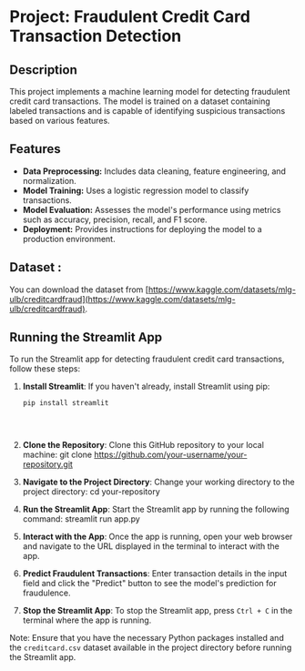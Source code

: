 # Project: Fraudulent Credit Card Transaction Detection

## Description
This project implements a machine learning model for detecting fraudulent credit card transactions. The model is trained on a dataset containing labeled transactions and is capable of identifying suspicious transactions based on various features.

## Features
- **Data Preprocessing:** Includes data cleaning, feature engineering, and normalization.
- **Model Training:** Uses a logistic regression model to classify transactions.
- **Model Evaluation:** Assesses the model's performance using metrics such as accuracy, precision, recall, and F1 score.
- **Deployment:** Provides instructions for deploying the model to a production environment.

## Dataset :
You can download the dataset from [https://www.kaggle.com/datasets/mlg-ulb/creditcardfraud](https://www.kaggle.com/datasets/mlg-ulb/creditcardfraud).

## Running the Streamlit App

To run the Streamlit app for detecting fraudulent credit card transactions, follow these steps:

1. **Install Streamlit**: If you haven't already, install Streamlit using pip:
   ```sh
   pip install streamlit


 
3. **Clone the Repository**: Clone this GitHub repository to your local machine: git clone https://github.com/your-username/your-repository.git
  
4. **Navigate to the Project Directory**: Change your working directory to the project directory: cd your-repository


   
5. **Run the Streamlit App**: Start the Streamlit app by running the following command:  streamlit run app.py

6. **Interact with the App**: Once the app is running, open your web browser and navigate to the URL displayed in the terminal to interact with the app.

7. **Predict Fraudulent Transactions**: Enter transaction details in the input field and click the "Predict" button to see the model's prediction for fraudulence.

8. **Stop the Streamlit App**: To stop the Streamlit app, press `Ctrl + C` in the terminal where the app is running.

Note: Ensure that you have the necessary Python packages installed and the `creditcard.csv` dataset available in the project directory before running the Streamlit app.





   


